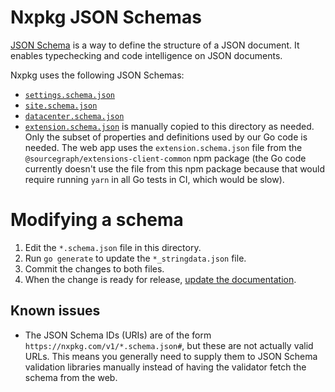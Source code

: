 # Nxpkg JSON Schemas

[JSON Schema](http://json-schema.org/) is a way to define the structure of a JSON document. It enables typechecking and code intelligence on JSON documents.

Nxpkg uses the following JSON Schemas:

- [`settings.schema.json`](./settings.schema.json)
- [`site.schema.json`](./site.schema.json)
- [`datacenter.schema.json`](./datacenter.schema.json)
- [`extension.schema.json`](https://github.com/nxpkg/extensions-client-common/blob/master/src/schema/extension.schema.json) is manually copied to this directory as needed. Only the subset of properties and definitions used by our Go code is needed. The web app uses the `extension.schema.json` file from the `@sourcegraph/extensions-client-common` npm package (the Go code currently doesn't use the file from this npm package because that would require running `yarn` in all Go tests in CI, which would be slow).

# Modifying a schema

1.  Edit the `*.schema.json` file in this directory.
1.  Run `go generate` to update the `*_stringdata.json` file.
1.  Commit the changes to both files.
1.  When the change is ready for release, [update the documentation](https://github.com/nxpkg/website/blob/master/README.md#documentation-pages).

## Known issues

- The JSON Schema IDs (URIs) are of the form `https://nxpkg.com/v1/*.schema.json#`, but these are not actually valid URLs. This means you generally need to supply them to JSON Schema validation libraries manually instead of having the validator fetch the schema from the web.
